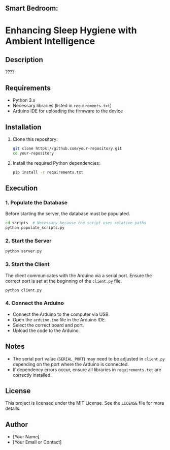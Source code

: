 ## Smart Bedroom:
# Enhancing Sleep Hygiene with Ambient Intelligence

## Description
????

## Requirements
- Python 3.x
- Necessary libraries (listed in `requirements.txt`)
- Arduino IDE for uploading the firmware to the device

## Installation
1. Clone this repository:
   ```sh
   git clone https://github.com/your-repository.git
   cd your-repository
   ```
2. Install the required Python dependencies:
   ```sh
   pip install -r requirements.txt
   ```

## Execution
### 1. Populate the Database
Before starting the server, the database must be populated.
```sh
cd scripts  # Necessary because the script uses relative paths
python populate_scripts.py
```

### 2. Start the Server
```sh
python server.py
```

### 3. Start the Client
The client communicates with the Arduino via a serial port. Ensure the correct port is set at the beginning of the `client.py` file.
```sh
python client.py
```

### 4. Connect the Arduino
- Connect the Arduino to the computer via USB.
- Open the `arduino.ino` file in the Arduino IDE.
- Select the correct board and port.
- Upload the code to the Arduino.

## Notes
- The serial port value (`SERIAL_PORT`) may need to be adjusted in `client.py` depending on the port where the Arduino is connected.
- If dependency errors occur, ensure all libraries in `requirements.txt` are correctly installed.

## License
This project is licensed under the MIT License. See the `LICENSE` file for more details.

## Author
- [Your Name]  
- [Your Email or Contact]

